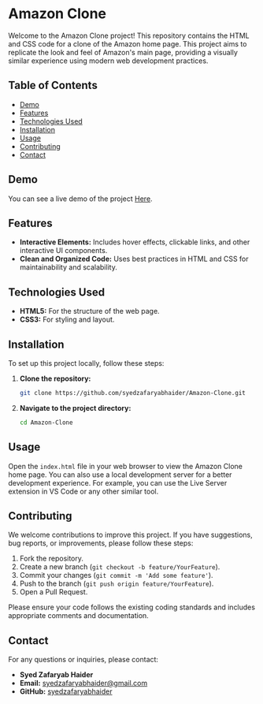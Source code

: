 # Amazon Clone

Welcome to the Amazon Clone project! This repository contains the HTML and CSS code for a clone of the Amazon home page. This project aims to replicate the look and feel of Amazon's main page, providing a visually similar experience using modern web development practices.

## Table of Contents

- [Demo](#demo)
- [Features](#features)
- [Technologies Used](#technologies-used)
- [Installation](#installation)
- [Usage](#usage)
- [Contributing](#contributing)
- [Contact](#contact)

## Demo

You can see a live demo of the project [Here](https://syedzafaryabhaider.github.io/Amazon-Clone/).

## Features

- **Interactive Elements:** Includes hover effects, clickable links, and other interactive UI components.
- **Clean and Organized Code:** Uses best practices in HTML and CSS for maintainability and scalability.

## Technologies Used

- **HTML5:** For the structure of the web page.
- **CSS3:** For styling and layout.

## Installation

To set up this project locally, follow these steps:

1. **Clone the repository:**
   ```sh
   git clone https://github.com/syedzafaryabhaider/Amazon-Clone.git

2. **Navigate to the project directory:**
    ```sh
   cd Amazon-Clone

## Usage

Open the `index.html` file in your web browser to view the Amazon Clone home page. You can also use a local development server for a better development experience. For example, you can use the Live Server extension in VS Code or any other similar tool.

## Contributing

We welcome contributions to improve this project. If you have suggestions, bug reports, or improvements, please follow these steps:

1. Fork the repository.
2. Create a new branch (`git checkout -b feature/YourFeature`).
3. Commit your changes (`git commit -m 'Add some feature'`).
4. Push to the branch (`git push origin feature/YourFeature`).
5. Open a Pull Request.

Please ensure your code follows the existing coding standards and includes appropriate comments and documentation.

## Contact

For any questions or inquiries, please contact:

- **Syed Zafaryab Haider**
- **Email:** syedzafaryabhaider@gmail.com
- **GitHub:** [syedzafaryabhaider](https://github.com/syedzafaryabhaider)
